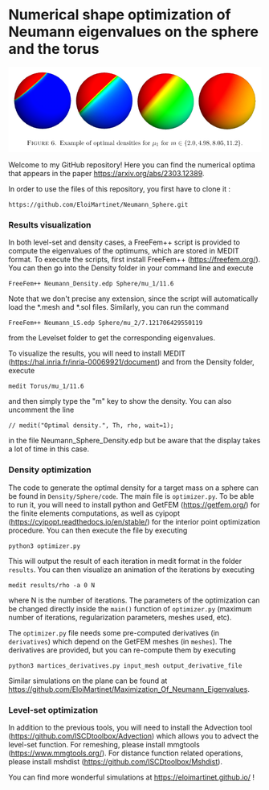 # Numerical shape optimization of Neumann eigenvalues on the sphere and the torus

![Image of optimal densities for the first eigenvalue](https://github.com/EloiMartinet/Neumann_Sphere/blob/main/banner.png)

Welcome to my GitHub repository! Here you can find the numerical optima that appears in the paper https://arxiv.org/abs/2303.12389.

In order to use the files of this repository, you first have to clone it :
```
https://github.com/EloiMartinet/Neumann_Sphere.git
```

### Results visualization

In both level-set and density cases, a FreeFem++ script is provided to compute the eigenvalues of the optimums, which are stored in MEDIT format.
To execute the scripts, first install FreeFem++ (https://freefem.org/). You can then go into the Density folder in your command line and execute

```
FreeFem++ Neumann_Density.edp Sphere/mu_1/11.6
```

Note that we don't precise any extension, since the script will automatically load the *.mesh and *.sol files.
Similarly, you can run the command
```
FreeFem++ Neumann_LS.edp Sphere/mu_2/7.121706429550119
```
from the Levelset folder to get the corresponding eigenvalues.

To visualize the results, you will need to install MEDIT (https://hal.inria.fr/inria-00069921/document) and from the Density folder, execute
```
medit Torus/mu_1/11.6
```
and then simply type the  "m" key to show the density. You can also uncomment the line
```
// medit("Optimal density.", Th, rho, wait=1);
```
in the file Neumann_Sphere_Density.edp but be aware that the display takes a lot of time in this case.

### Density optimization

The code to generate the optimal density for a target mass on a sphere can be found in `Density/Sphere/code`. The main file is `optimizer.py`. To be able to run it, you will need to install python and GetFEM (https://getfem.org/) for the finite elements computations, as well as cyipopt (https://cyipopt.readthedocs.io/en/stable/) for the interior point optimization procedure. You can then execute the file by executing 
```
python3 optimizer.py
```
This will output the result of each iteration in medit format in the folder `results`. You can then visualize an animation of the iterations by executing
```
medit results/rho -a 0 N
```
where N is the number of iterations. The parameters of the optimization can be changed directly inside the `main()` function of `optimizer.py` (maximum number of iterations, regularization parameters, meshes used, etc).

The `optimizer.py` file needs some pre-computed derivatives (in `derivatives`) which depend on the GetFEM meshes (in `meshes`). The derivatives are provided, but you can re-compute them by executing 
```
python3 martices_derivatives.py input_mesh output_derivative_file
``` 

Similar simulations on the plane can be found at https://github.com/EloiMartinet/Maximization_Of_Neumann_Eigenvalues.


### Level-set optimization

In addition to the previous tools, you will need to install the Advection tool (https://github.com/ISCDtoolbox/Advection) which allows you to advect the level-set function. For remeshing, please install mmgtools (https://www.mmgtools.org/). For distance function related operations, please install mshdist (https://github.com/ISCDtoolbox/Mshdist).

You can find more wonderful simulations at https://eloimartinet.github.io/ !
